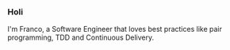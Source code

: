 ### Holi

I'm Franco, a Software Engineer that loves best practices like pair programming, TDD and Continuous Delivery.

